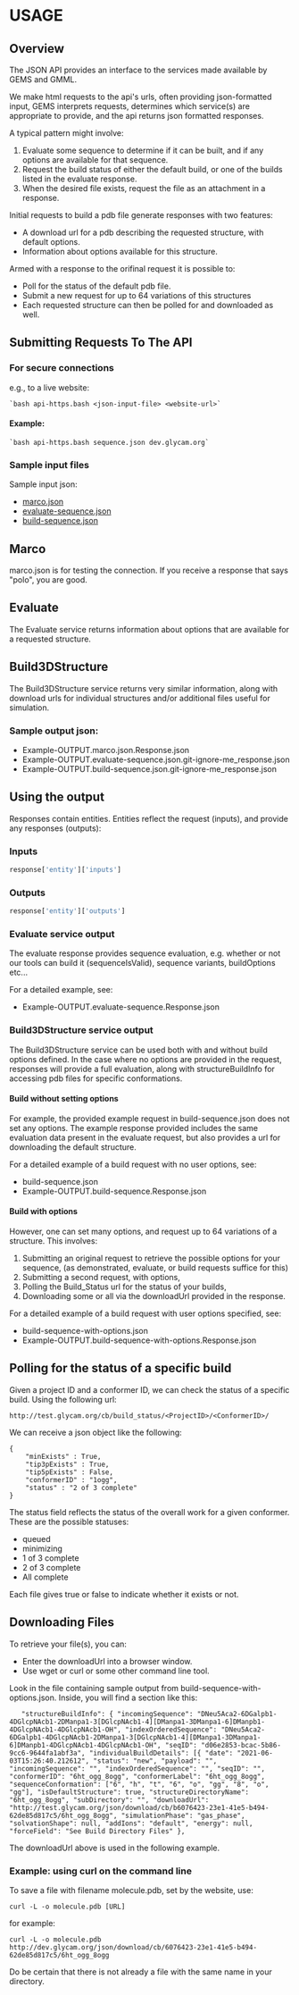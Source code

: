 # USAGE

## Overview
The JSON API provides an interface to the services made available by GEMS and GMML.

We make html requests to the api's urls, often providing json-formatted input, GEMS
interprets requests, determines which service(s) are appropriate to provide,
and the api returns json formatted responses.

A typical pattern might involve:
1. Evaluate some sequence to determine if it can be built, and if any options are
    available for that sequence.
2. Request the build status of either the default build, or one of the builds listed
    in the evaluate response.
3. When the desired file exists, request the file as an attachment in a response.

Initial requests to build a pdb file generate responses with two features:
* A download url for a pdb describing the requested structure, with default options.
* Information about options available for this structure.

Armed with a response to the orifinal request it is possible to:
* Poll for the status of the default pdb file.
* Submit a new request for up to 64 variations of this structures
* Each requested structure can then be polled for and downloaded as well.

## Submitting Requests To The API
### For secure connections
e.g., to a live website:

	`bash api-https.bash <json-input-file> <website-url>`

#### Example:

	`bash api-https.bash sequence.json dev.glycam.org`



### Sample input files

Sample input json:

* [marco.json](marco.json)
* [evaluate-sequence.json](evaluate-sequence.json)
* [build-sequence.json](build-sequence.json)

## Marco
marco.json is for testing the connection. If you receive a response that says
"polo", you are good.

## Evaluate
The Evaluate service returns information about options that are available for a
requested structure.

## Build3DStructure
The Build3DStructure service returns very similar information, along with
download urls for individual structures and/or additional files useful for
simulation.


### Sample output json:

* Example-OUTPUT.marco.json.Response.json
* Example-OUTPUT.evaluate-sequence.json.git-ignore-me_response.json
* Example-OUTPUT.build-sequence.json.git-ignore-me_response.json

## Using the output
Responses contain entities. Entities reflect the request (inputs), and provide
any responses (outputs):

### Inputs
```python
response['entity']['inputs']
```

### Outputs
```python
response['entity']['outputs']
```

### Evaluate service output
The evaluate response provides sequence evaluation, e.g. whether or not our
tools can build it (sequenceIsValid), sequence variants, buildOptions etc...

For a detailed example, see:
* Example-OUTPUT.evaluate-sequence.Response.json

### Build3DStructure service output
The Build3DStructure service can be used both with and without build options
defined. In the case where no options are provided in the request, responses
will provide a full evaluation, along with structureBuildInfo for accessing pdb
files for specific conformations.

#### Build without setting options
For example, the provided example request in build-sequence.json does not set
any options. The example response provided includes the same evaluation data
present in the evaluate request, but also provides a url for downloading the
default structure.

For a detailed example of a build request with no user options, see:
* build-sequence.json
* Example-OUTPUT.build-sequence.Response.json

#### Build with options
However, one can set many options, and request up to 64 variations of a structure.
This involves:
1. Submitting an original request to retrieve the possible options
for your sequence, (as demonstrated, evaluate, or build requests suffice for this)
2. Submitting a second request, with options,
3. Polling the Build_Status url for the status of your builds,
4. Downloading some or all via the downloadUrl provided in the response.

For a detailed example of a build request with user options specified, see:
* build-sequence-with-options.json
* Example-OUTPUT.build-sequence-with-options.Response.json

## Polling for the status of a specific build
Given a project ID and a conformer ID, we can check the status of a specific build.
Using the following url:
```
http://test.glycam.org/cb/build_status/<ProjectID>/<ConformerID>/
```
We can receive a json object like the following:
```
{
    "minExists" : True,
    "tip3pExists" : True,
    "tip5pExists" : False,
    "conformerID" : "1ogg",
    "status" : "2 of 3 complete"
}
```
The status field reflects the status of the overall work for a given conformer. These are the possible
statuses:
* queued
* minimizing
* 1 of 3 complete
* 2 of 3 complete
* All complete

Each file gives true or false to indicate whether it exists or not.

## Downloading Files
To retrieve your file(s), you can:

* Enter the downloadUrl into a browser window.
* Use wget or curl or some other command line tool.

Look in the file containing sample output from build-sequence-with-options.json.  Inside,
you will find a section like this:

`   "structureBuildInfo": {
    "incomingSequence": "DNeu5Aca2-6DGalpb1-4DGlcpNAcb1-2DManpa1-3[DGlcpNAcb1-4][DManpa1-3DManpa1-6]DManpb1-4DGlcpNAcb1-4DGlcpNAcb1-OH",
    "indexOrderedSequence": "DNeu5Aca2-6DGalpb1-4DGlcpNAcb1-2DManpa1-3[DGlcpNAcb1-4][DManpa1-3DManpa1-6]DManpb1-4DGlcpNAcb1-4DGlcpNAcb1-OH",
    "seqID": "d06e2853-bcac-5b86-9cc6-9644fa1abf3a",
    "individualBuildDetails": [{
        "date": "2021-06-03T15:26:40.212612",
        "status": "new",
        "payload": "",
        "incomingSequence": "",
        "indexOrderedSequence": "",
        "seqID": "",
        "conformerID": "6ht_ogg_8ogg",
        "conformerLabel": "6ht_ogg_8ogg",
        "sequenceConformation": ["6", "h", "t", "6", "o", "gg", "8", "o", "gg"],
        "isDefaultStructure": true,
        "structureDirectoryName": "6ht_ogg_8ogg",
        "subDirectory": "",
        "downloadUrl": "http://test.glycam.org/json/download/cb/b6076423-23e1-41e5-b494-62de85d817c5/6ht_ogg_8ogg",
        "simulationPhase": "gas_phase",
        "solvationShape": null,
        "addIons": "default",
        "energy": null,
        "forceField": "See Build Directory Files"
    },`

The downloadUrl above is used in the following example.


### Example:  using curl on the command line

To save a file with filename molecule.pdb, set by the website, use:

`curl -L -o molecule.pdb [URL]`

for example:

`curl -L -o molecule.pdb http://dev.glycam.org/json/download/cb/6076423-23e1-41e5-b494-62de85d817c5/6ht_ogg_8ogg`

Do be certain that there is not already a file with the same name in your directory.
